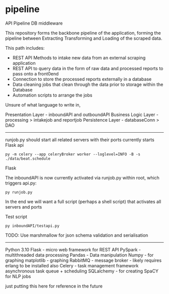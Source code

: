 # pipeline
 API Pipeline DB middleware


This repository forms the backbone pipeline of the application, forming the pipeline between Extracting Transforming and Loading of the scraped data.

This path includes:
- REST API Methods to intake new data from an external scraping application
- REST API to query data in the form of raw data and processed reports to pass onto a front0end
- Connection to store the processed reports externally in a database
- Data cleaning jobs that clean through the data prior to storage within the Database
- Automation scripts to arrange the jobs

Unsure of what language to write in, 

Presentation Layer - inboundAPI and outboundAPI
Business Logic Layer - processing > intakejob and reportjob
Persistence Layer - databaseConn > DAO

-----

runjob.py should start all related servers with their ports
currently starts Flask api

`py -m celery --app celeryBroker worker --loglevel=INFO -B -s ./data/beat.schedule`

Flask 

The inboundAPI is now currently activated via runjob.py within root, which triggers api.py:

`py runjob.py`

In the end we will want a full script (perhaps a shell script) that activates all servers and ports

Test script 

`py inboundAPI/testapi.py`

TODO: Use marshmallow for json schema validation and serialisation

-----





Python 3.10
Flask - micro web framework for REST API
PySpark - multithreaded data processing
Pandas - Data manipulation
Numpy - for graphing
matplotlib - graphing
RabbitMQ - message broker - likely requires erlang to be installed also
Celery - task management framework asynchronous task queue + scheduling
SQLalchemy - for creating
SpaCY for NLP jobs

just putting this here for reference in the future